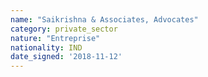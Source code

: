```yaml
---
name: "Saikrishna & Associates, Advocates"
category: private_sector
nature: "Entreprise"
nationality: IND
date_signed: '2018-11-12'
---
```

    